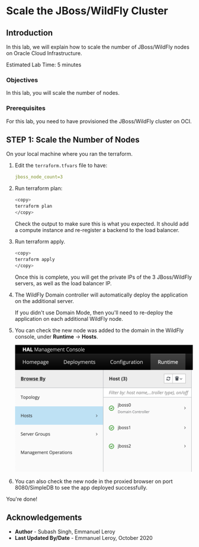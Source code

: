 # Scale the JBoss/WildFly Cluster

## Introduction

In this lab, we will explain how to scale the number of JBoss/WildFly nodes on Oracle Cloud Infrastructure.

Estimated Lab Time: 5 minutes

### Objectives

In this lab, you will scale the number of nodes.

### Prerequisites

For this lab, you need to have provisioned the JBoss/WildFly cluster on OCI.

## **STEP 1:** Scale the Number of Nodes

On your local machine where you ran the terraform.

1. Edit the `terraform.tfvars` file to have:

    ```yaml
    jboss_node_count=3
    ```

2. Run terraform plan:

    ```bash
    <copy>
    terraform plan
    </copy>
    ```

    Check the output to make sure this is what you expected. It should add a compute instance and re-register a backend to the load balancer.


3. Run terraform apply.

    ```bash
    <copy>
    terraform apply
    </copy>
    ```

    Once this is complete, you will get the private IPs of the 3 JBoss/WildFly servers, as well as the load balancer IP.

4. The WildFly Domain controller will automatically deploy the application on the additional server.

    If you didn't use Domain Mode, then you'll need to re-deploy the application on each additional WildFly node.

5. You can check the new node was added to the domain in the WildFly console, under **Runtime** -> **Hosts**.

    ![](./images/3hosts.png)

6. You can also check the new node in the proxied browser on port 8080/SimpleDB to see the app deployed successfully.


You're done!


## Acknowledgements
 - **Author** - Subash Singh, Emmanuel Leroy
 - **Last Updated By/Date** - Emmanuel Leroy, October 2020

